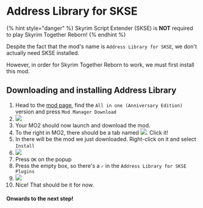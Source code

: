 # Address Library for SKSE

{% hint style="danger" %}
Skyrim Script Extender (SKSE) is **NOT** required to play Skyrim Together Reborn!
{% endhint %}

Despite the fact that the mod's name is `Address Library for SKSE`, we don't actually need SKSE installed.

However, in order for Skyrim Together Reborn to work, we must first install this mod.

## Downloading and installing Address Library

1. Head to the [mod page](https://www.nexusmods.com/skyrimspecialedition/mods/32444?tab=files), find the `All in one (Anniversary Edition)` version and press `Mod Manager Download`
2. ![](https://sxcu.net/5BiWbFFPM.png)
3. Your MO2 should now launch and download the mod.
4. To the right in MO2, there should be a tab named ![](https://sxcu.net/5BiX5nxYS.png). Click it!
5. In there will be the mod we just downloaded. Right-click on it and select `Install`
6. ![](https://sxcu.net/5BiXi9HK3.png)
7. Press `OK` on the popup
8. Press the empty box, so there's a `✓` in the `Address Library for SKSE Plugins`
9. ![](https://sxcu.net/5BiXwxDlU.gif)
10. Nice! That should be it for now.

#### Onwards to the next step!

